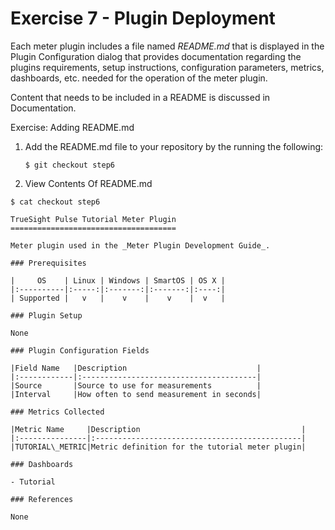Exercise 7 - Plugin Deployment
==============================

Each meter plugin includes a file named _README.md_ that is displayed in the Plugin Configuration dialog that provides documentation regarding the plugins requirements, setup instructions, configuration parameters, metrics, dashboards, etc. needed for the operation of the meter plugin.

Content that needs to be included in a README is discussed in Documentation.

Exercise: Adding README.md

1. Add the README.md file to your repository by the running the following:

   ```
   $ git checkout step6
   ```

2. View Contents Of README.md

```
$ cat checkout step6

TrueSight Pulse Tutorial Meter Plugin
=====================================

Meter plugin used in the _Meter Plugin Development Guide_.

### Prerequisites

|     OS    | Linux | Windows | SmartOS | OS X |
|:----------|:-----:|:-------:|:-------:|:----:|
| Supported |   v   |    v    |    v    |  v   |

### Plugin Setup

None

### Plugin Configuration Fields

|Field Name   |Description                             |
|:------------|:---------------------------------------|
|Source       |Source to use for measurements          |
|Interval     |How often to send measurement in seconds|

### Metrics Collected

|Metric Name     |Description                                    |
|:---------------|:----------------------------------------------|
|TUTORIAL\_METRIC|Metric definition for the tutorial meter plugin|

### Dashboards

- Tutorial

### References

None
```
